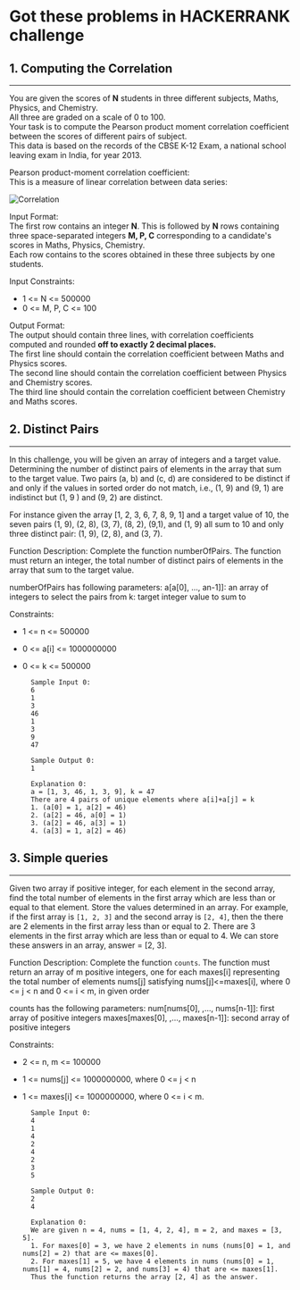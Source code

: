 # Got these problems in HACKERRANK challenge


## 1. Computing the Correlation
-----
You are given  the scores of **N** students in three different subjects, Maths, Physics, and Chemistry.   
All three are graded on a scale of 0 to 100.   
Your task is to compute the Pearson product moment correlation coefficient between the scores of different pairs of subject.   
This data is based on the records of the CBSE K-12 Exam, a national school leaving exam in India, for year 2013.   

Pearson product-moment correlation coefficient:  
This is a measure of linear correlation between data series:     

[image1]: ./Images/Correlation.JPG "Correlation"
![Correlation][image1]


Input Format:   
The first row contains an integer **N**.
This is followed by **N** rows containing three space-separated integers **M, P, C** corresponding to a candidate's scores in Maths, Physics, Chemistry.   
Each row contains to the scores obtained in these three subjects by one students.

Input Constraints:    
- 1 <= N <= 500000    
- 0 <= M, P, C <= 100   

Output Format:   
The output should contain three lines, with correlation coefficients computed and rounded **off to exactly 2 decimal places.**   
The first line should contain the correlation coefficient between Maths and Physics scores.   
The second line should contain the correlation coefficient between Physics and Chemistry scores.   
The third line should contain the correlation coefficient between Chemistry and Maths scores.   




## 2. Distinct Pairs
-----
In this challenge, you will be given an array of integers and a target value. 
Determining the number of distinct pairs of elements in the array that sum to the target value.
Two pairs (a, b) and (c, d) are considered to be distinct if and only if the values in sorted order do not match, i.e., (1, 9) and (9, 1) are indistinct but (1, 9 ) and (9, 2) are distinct.

For instance given the array [1, 2, 3, 6, 7, 8, 9, 1] and a target value of 10, the seven pairs (1, 9), (2, 8), (3, 7), (8, 2), (9,1), and (1, 9) all sum to 10 and only three distinct pair: (1, 9), (2, 8), and (3, 7).

Function Description:
Complete the function numberOfPairs. The function must return an integer, the total number of distinct pairs of elements in the array that sum to the target value.

numberOfPairs has following parameters:
a[a[0], ..., an-1]]: an array of integers to select the pairs from 
k: target integer value to sum to

Constraints:  
- 1 <= n <= 500000
- 0 <= a[i] <= 1000000000
- 0 <= k <= 500000

		Sample Input 0:
		6
		1
		3
		46
		1
		3
		9
		47
		
		Sample Output 0:
		1
		
		Explanation 0:
		a = [1, 3, 46, 1, 3, 9], k = 47
		There are 4 pairs of unique elements where a[i]+a[j] = k
		1. (a[0] = 1, a[2] = 46)
		2. (a[2] = 46, a[0] = 1)
		3. (a[2] = 46, a[3] = 1)
		4. (a[3] = 1, a[2] = 46) 

## 3. Simple queries
-----

Given two array if positive integer, for each element in the second array, find the total number of elements in the first array which are less than or equal to that element.
Store the values determined in an array.
For example, if the first array is `[1, 2, 3]` and the second array is `[2, 4]`, then the there are 2 elements in the first array less than or equal to 2.
There are 3 elements in the first array which are less than or equal to 4.
We can store these answers in an array, answer = [2, 3].

Function Description:
Complete the function `counts`. 
The function must return an array of m positive integers, one for each maxes[i] representing the total number of elements nums[j] satisfying nums[j]<=maxes[i], where 0 <= j < n and 0 <= i < m, in given order

counts has the following parameters:
num[nums[0], ,..., nums[n-1]]: first array of positive integers
maxes[maxes[0], ,..., maxes[n-1]]: second array of positive integers


Constraints:  
- 2 <= n, m <= 100000
- 1 <= nums[j] <= 1000000000, where 0 <= j < n
- 1 <= maxes[i] <= 1000000000, where 0 <= i < m.

		Sample Input 0:
		4
		1
		4
		2
		4
		2
		3
		5
		
		Sample Output 0:
		2
		4
			
		Explanation 0:
		We are given n = 4, nums = [1, 4, 2, 4], m = 2, and maxes = [3, 5].
		1. For maxes[0] = 3, we have 2 elements in nums (nums[0] = 1, and nums[2] = 2) that are <= maxes[0].
		2. For maxes[1] = 5, we have 4 elements in nums (nums[0] = 1, nums[1] = 4, nums[2] = 2, and nums[3] = 4) that are <= maxes[1].
		Thus the function returns the array [2, 4] as the answer.
